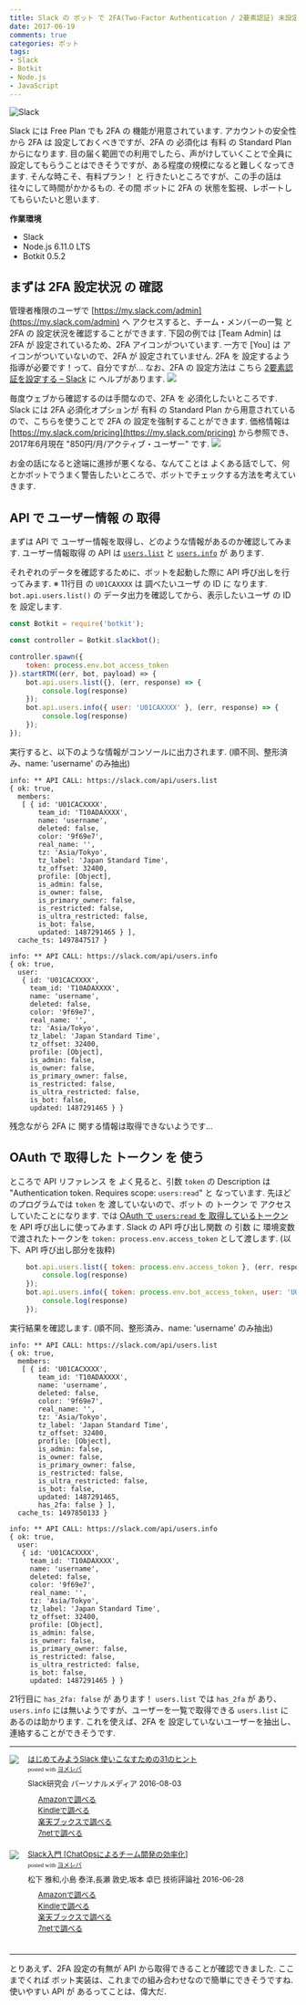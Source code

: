 ```yaml
---
title: Slack の ボット で 2FA(Two-Factor Authentication / 2要素認証) 未設定ユーザ を 監視する - API 確認編
date: 2017-06-19
comments: true
categories: ボット
tags:
- Slack
- Botkit
- Node.js
- JavaScript
---
```


![](/assets/slack/slack.png "Slack")

Slack には Free Plan でも 2FA の 機能が用意されています. アカウントの安全性から 2FA は 設定しておくべきですが、2FA の 必須化は 有料 の Standard Plan からになります. 目の届く範囲での利用でしたら、声がけしていくことで全員に設定してもらうことはできそうですが、ある程度の規模になると難しくなってきます. そんな時こそ、有料プラン！ と 行きたいところですが、この手の話は往々にして時間がかかるもの. その間 ボットに 2FA の 状態を監視、レポートしてもらいたいと思います.


**作業環境**
- Slack
- Node.js 6.11.0 LTS
- Botkit 0.5.2


## まずは 2FA 設定状況 の 確認
管理者権限のユーザで [https://my.slack.com/admin](https://my.slack.com/admin) へ アクセスすると、チーム・メンバーの一覧 と 2FA の 設定状況を確認することができます.
下図の例では [Team Admin] は 2FA が 設定されているため、2FA アイコンがついています. 一方で [You] は  アイコンがついていないので、2FA が 設定されていません. 2FA を 設定するよう指導が必要です！って、自分ですが...
なお、2FA の 設定方法は こちら [2要素認証を設定する – Slack](https://get.slack.help/hc/ja/articles/204509068-2%E8%A6%81%E7%B4%A0%E8%AA%8D%E8%A8%BC%E3%82%92%E8%A8%AD%E5%AE%9A%E3%81%99%E3%82%8B) に ヘルプがあります.
![](/assets/slack/users-api/01.png)

毎度ウェブから確認するのは手間なので、2FA を 必須化したいところです. Slack には 2FA 必須化オプションが 有料 の Standard Plan から用意されているので、こちらを使うことで 2FA の 設定を強制することができます. 価格情報は [https://my.slack.com/pricing](https://my.slack.com/pricing) から参照でき、2017年6月現在 "850円/月/アクティブ・ユーザー" です.
![](/assets/slack/users-api/02.png)

お金の話になると途端に進捗が悪くなる、なんてことは よくある話でして、何とかボットでうまく警告したいところで、ボットでチェックする方法を考えていきます.


## API で ユーザー情報 の 取得
まずは API で ユーザー情報を取得し、どのような情報があるのか確認してみます. ユーザー情報取得 の API は [`users.list`](https://api.slack.com/methods/users.list) と [`users.info`](https://api.slack.com/methods/users.info) が あります.

それぞれのデータを確認するために、ボットを起動した際に API 呼び出しを行ってみます.
※ 11行目 の `U01CAXXXX` は 調べたいユーザ の ID に なります. `bot.api.users.list()` の データ出力を確認してから、表示したいユーザ の ID を 設定します.
```javascript
const Botkit = require('botkit');

const controller = Botkit.slackbot();

controller.spawn({
    token: process.env.bot_access_token
}).startRTM((err, bot, payload) => {
    bot.api.users.list({}, (err, response) => {
        console.log(response)
    });
    bot.api.users.info({ user: 'U01CAXXXX' }, (err, response) => {
        console.log(response)
    });
});
```

実行すると、以下のような情報がコンソールに出力されます. (順不同、整形済み、name: 'username' のみ抽出)
```console
info: ** API CALL: https://slack.com/api/users.list
{ ok: true,
  members:
   [ { id: 'U01CACXXXX',
       team_id: 'T10ADAXXXX',
       name: 'username',
       deleted: false,
       color: '9f69e7',
       real_name: '',
       tz: 'Asia/Tokyo',
       tz_label: 'Japan Standard Time',
       tz_offset: 32400,
       profile: [Object],
       is_admin: false,
       is_owner: false,
       is_primary_owner: false,
       is_restricted: false,
       is_ultra_restricted: false,
       is_bot: false,
       updated: 1487291465 } ],
  cache_ts: 1497847517 }

info: ** API CALL: https://slack.com/api/users.info
{ ok: true,
  user:
   { id: 'U01CACXXXX',
     team_id: 'T10ADAXXXX',
     name: 'username',
     deleted: false,
     color: '9f69e7',
     real_name: '',
     tz: 'Asia/Tokyo',
     tz_label: 'Japan Standard Time',
     tz_offset: 32400,
     profile: [Object],
     is_admin: false,
     is_owner: false,
     is_primary_owner: false,
     is_restricted: false,
     is_ultra_restricted: false,
     is_bot: false,
     updated: 1487291465 } }
```

残念ながら 2FA に 関する情報は取得できないようです...


## OAuth で 取得した トークン を 使う
ところで API リファレンス を よく見ると、引数 `token` の Description は "Authentication token. Requires scope: `users:read`" と なっています. 先ほどのプログラムでは `token` を 渡していないので、ボット の トークン で アクセスしていたことになります.
では [OAuth で `users:read` を 取得しているトークン](/2017/06/01/SlackのボットにOAuthで権限を追加する/) を API 呼び出しに使ってみます. Slack の API 呼び出し関数 の 引数 に 環境変数で渡されたトークンを `token: process.env.access_token` として渡します.  (以下、API 呼び出し部分を抜粋)
```javascript
    bot.api.users.list({ token: process.env.access_token }, (err, response) => {
        console.log(response)
    });
    bot.api.users.info({ token: process.env.bot_access_token, user: 'U01CAXXXX' }, (err, response) => {
        console.log(response)
    });
```

実行結果を確認します. (順不同、整形済み、name: 'username' のみ抽出)
```console
info: ** API CALL: https://slack.com/api/users.list
{ ok: true,
  members:
   [ { id: 'U01CACXXXX',
       team_id: 'T10ADAXXXX',
       name: 'username',
       deleted: false,
       color: '9f69e7',
       real_name: '',
       tz: 'Asia/Tokyo',
       tz_label: 'Japan Standard Time',
       tz_offset: 32400,
       profile: [Object],
       is_admin: false,
       is_owner: false,
       is_primary_owner: false,
       is_restricted: false,
       is_ultra_restricted: false,
       is_bot: false,
       updated: 1487291465,
       has_2fa: false } ],
  cache_ts: 1497850133 }

info: ** API CALL: https://slack.com/api/users.info
{ ok: true,
  user:
   { id: 'U01CACXXXX',
     team_id: 'T10ADAXXXX',
     name: 'username',
     deleted: false,
     color: '9f69e7',
     real_name: '',
     tz: 'Asia/Tokyo',
     tz_label: 'Japan Standard Time',
     tz_offset: 32400,
     profile: [Object],
     is_admin: false,
     is_owner: false,
     is_primary_owner: false,
     is_restricted: false,
     is_ultra_restricted: false,
     is_bot: false,
     updated: 1487291465 } }
```

21行目に `has_2fa: false` が あります！ `users.list` では `has_2fa` が あり、`users.info` には無いようですが、ユーザーを一覧で取得できる `users.list` に あるのは助かります. これを使えば、2FA を 設定していないユーザーを抽出し、連絡することができそうです.



- - - -
<div class="booklink-box" style="text-align:left;padding-bottom:20px;font-size:small;/zoom: 1;overflow: hidden;"><div class="booklink-image" style="float:left;margin:0 15px 10px 0;"><a href="//af.moshimo.com/af/c/click?a_id=860699&p_id=170&pc_id=185&pl_id=4062&s_v=b5Rz2P0601xu&url=http%3A%2F%2Fwww.amazon.co.jp%2Fexec%2Fobidos%2FASIN%2F4893623265" target="_blank" ><img src="https://images-fe.ssl-images-amazon.com/images/I/51SYfM4adrL._SL160_.jpg" style="border: none;" /></a><img src="//i.moshimo.com/af/i/impression?a_id=860699&p_id=170&pc_id=185&pl_id=4062" width="1" height="1" style="border:none;"></div><div class="booklink-info" style="line-height:120%;/zoom: 1;overflow: hidden;"><div class="booklink-name" style="margin-bottom:10px;line-height:120%"><a href="//af.moshimo.com/af/c/click?a_id=860699&p_id=170&pc_id=185&pl_id=4062&s_v=b5Rz2P0601xu&url=http%3A%2F%2Fwww.amazon.co.jp%2Fexec%2Fobidos%2FASIN%2F4893623265" target="_blank" >はじめてみようSlack 使いこなすための31のヒント</a><img src="//i.moshimo.com/af/i/impression?a_id=860699&p_id=170&pc_id=185&pl_id=4062" width="1" height="1" style="border:none;"><div class="booklink-powered-date" style="font-size:8pt;margin-top:5px;font-family:verdana;line-height:120%">posted with <a href="https://yomereba.com" rel="nofollow" target="_blank">ヨメレバ</a></div></div><div class="booklink-detail" style="margin-bottom:5px;">Slack研究会 パーソナルメディア 2016-08-03    </div><div class="booklink-link2" style="margin-top:10px;"><div class="shoplinkamazon" style="margin-right:5px;background: url('//img.yomereba.com/yl.gif') 0 0 no-repeat;padding: 2px 0 2px 18px;white-space: nowrap;"><a href="//af.moshimo.com/af/c/click?a_id=860699&p_id=170&pc_id=185&pl_id=4062&s_v=b5Rz2P0601xu&url=http%3A%2F%2Fwww.amazon.co.jp%2Fexec%2Fobidos%2FASIN%2F4893623265" target="_blank" >Amazonで調べる</a><img src="//i.moshimo.com/af/i/impression?a_id=860699&p_id=170&pc_id=185&pl_id=4062" width="1" height="1" style="border:none;"></div><div class="shoplinkkindle" style="margin-right:5px;background: url('//img.yomereba.com/yl.gif') 0 0 no-repeat;padding: 2px 0 2px 18px;white-space: nowrap;"><a href="//af.moshimo.com/af/c/click?a_id=860699&p_id=170&pc_id=185&pl_id=4062&s_v=b5Rz2P0601xu&url=http%3A%2F%2Fwww.amazon.co.jp%2Fexec%2Fobidos%2FASIN%2FB01L7HCBT2%2F" target="_blank" >Kindleで調べる</a><img src="//i.moshimo.com/af/i/impression?a_id=860699&p_id=170&pc_id=185&pl_id=4062" width="1" height="1" style="border:none;"></div><div class="shoplinkrakuten" style="margin-right:5px;background: url('//img.yomereba.com/yl.gif') 0 -50px no-repeat;padding: 2px 0 2px 18px;white-space: nowrap;"><a href="//af.moshimo.com/af/c/click?a_id=862013&p_id=56&pc_id=56&pl_id=637&s_v=b5Rz2P0601xu&url=http%3A%2F%2Fbooks.rakuten.co.jp%2Frb%2F14364488%2F" target="_blank" >楽天ブックスで調べる</a><img src="//i.moshimo.com/af/i/impression?a_id=862013&p_id=56&pc_id=56&pl_id=637" width="1" height="1" style="border:none;"></div>            <div class="shoplinkseven" style="margin-right:5px;background: url('//img.yomereba.com/yl.gif') 0 -100px no-repeat;padding: 2px 0 2px 18px;white-space: nowrap;"><a href="//af.moshimo.com/af/c/click?a_id=860693&p_id=932&pc_id=1188&pl_id=12456&s_v=b5Rz2P0601xu&url=http%3A%2F%2F7net.omni7.jp%2Fsearch%2F%3FsearchKeywordFlg%3D1%26keyword%3D4-89-362326-3%2520%257C%25204-893-62326-3%2520%257C%25204-8936-2326-3%2520%257C%25204-89362-326-3%2520%257C%25204-893623-26-3%2520%257C%25204-8936232-6-3" target="_blank" >7netで調べる<img src="//i.moshimo.com/af/i/impression?a_id=860693&p_id=932&pc_id=1188&pl_id=12456" width="1" height="1" style="border:none;"></a></div>                          </div></div><div class="booklink-footer" style="clear: left"></div></div>

<div class="booklink-box" style="text-align:left;padding-bottom:20px;font-size:small;/zoom: 1;overflow: hidden;"><div class="booklink-image" style="float:left;margin:0 15px 10px 0;"><a href="//af.moshimo.com/af/c/click?a_id=860699&p_id=170&pc_id=185&pl_id=4062&s_v=b5Rz2P0601xu&url=http%3A%2F%2Fwww.amazon.co.jp%2Fexec%2Fobidos%2FASIN%2F4774182389" target="_blank" ><img src="https://images-fe.ssl-images-amazon.com/images/I/51g9K9r7quL._SL160_.jpg" style="border: none;" /></a><img src="//i.moshimo.com/af/i/impression?a_id=860699&p_id=170&pc_id=185&pl_id=4062" width="1" height="1" style="border:none;"></div><div class="booklink-info" style="line-height:120%;/zoom: 1;overflow: hidden;"><div class="booklink-name" style="margin-bottom:10px;line-height:120%"><a href="//af.moshimo.com/af/c/click?a_id=860699&p_id=170&pc_id=185&pl_id=4062&s_v=b5Rz2P0601xu&url=http%3A%2F%2Fwww.amazon.co.jp%2Fexec%2Fobidos%2FASIN%2F4774182389" target="_blank" >Slack入門 [ChatOpsによるチーム開発の効率化]</a><img src="//i.moshimo.com/af/i/impression?a_id=860699&p_id=170&pc_id=185&pl_id=4062" width="1" height="1" style="border:none;"><div class="booklink-powered-date" style="font-size:8pt;margin-top:5px;font-family:verdana;line-height:120%">posted with <a href="https://yomereba.com" rel="nofollow" target="_blank">ヨメレバ</a></div></div><div class="booklink-detail" style="margin-bottom:5px;">松下 雅和,小島 泰洋,長瀬 敦史,坂本 卓巳 技術評論社 2016-06-28    </div><div class="booklink-link2" style="margin-top:10px;"><div class="shoplinkamazon" style="margin-right:5px;background: url('//img.yomereba.com/yl.gif') 0 0 no-repeat;padding: 2px 0 2px 18px;white-space: nowrap;"><a href="//af.moshimo.com/af/c/click?a_id=860699&p_id=170&pc_id=185&pl_id=4062&s_v=b5Rz2P0601xu&url=http%3A%2F%2Fwww.amazon.co.jp%2Fexec%2Fobidos%2FASIN%2F4774182389" target="_blank" >Amazonで調べる</a><img src="//i.moshimo.com/af/i/impression?a_id=860699&p_id=170&pc_id=185&pl_id=4062" width="1" height="1" style="border:none;"></div><div class="shoplinkkindle" style="margin-right:5px;background: url('//img.yomereba.com/yl.gif') 0 0 no-repeat;padding: 2px 0 2px 18px;white-space: nowrap;"><a href="//af.moshimo.com/af/c/click?a_id=860699&p_id=170&pc_id=185&pl_id=4062&s_v=b5Rz2P0601xu&url=http%3A%2F%2Fwww.amazon.co.jp%2Fexec%2Fobidos%2FASIN%2FB01HI2TD28%2F" target="_blank" >Kindleで調べる</a><img src="//i.moshimo.com/af/i/impression?a_id=860699&p_id=170&pc_id=185&pl_id=4062" width="1" height="1" style="border:none;"></div><div class="shoplinkrakuten" style="margin-right:5px;background: url('//img.yomereba.com/yl.gif') 0 -50px no-repeat;padding: 2px 0 2px 18px;white-space: nowrap;"><a href="//af.moshimo.com/af/c/click?a_id=862013&p_id=56&pc_id=56&pl_id=637&s_v=b5Rz2P0601xu&url=http%3A%2F%2Fbooks.rakuten.co.jp%2Frb%2F14263497%2F" target="_blank" >楽天ブックスで調べる</a><img src="//i.moshimo.com/af/i/impression?a_id=862013&p_id=56&pc_id=56&pl_id=637" width="1" height="1" style="border:none;"></div>           <div class="shoplinkseven" style="margin-right:5px;background: url('//img.yomereba.com/yl.gif') 0 -100px no-repeat;padding: 2px 0 2px 18px;white-space: nowrap;"><a href="//af.moshimo.com/af/c/click?a_id=860693&p_id=932&pc_id=1188&pl_id=12456&s_v=b5Rz2P0601xu&url=http%3A%2F%2F7net.omni7.jp%2Fsearch%2F%3FsearchKeywordFlg%3D1%26keyword%3D4-77-418238-4%2520%257C%25204-774-18238-4%2520%257C%25204-7741-8238-4%2520%257C%25204-77418-238-4%2520%257C%25204-774182-38-4%2520%257C%25204-7741823-8-4" target="_blank" >7netで調べる<img src="//i.moshimo.com/af/i/impression?a_id=860693&p_id=932&pc_id=1188&pl_id=12456" width="1" height="1" style="border:none;"></a></div>                          </div></div><div class="booklink-footer" style="clear: left"></div></div>



- - - -
とりあえず、2FA 設定の有無が API から取得できることが確認できました. ここまでくれば ボット実装は、これまでの組み合わせなので簡単にできそうですね. 使いやすい API が あるってことは、偉大だ.
